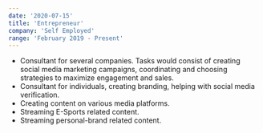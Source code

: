 ```yaml
---
date: '2020-07-15'
title: 'Entrepreneur'
company: 'Self Employed'
range: 'February 2019 - Present'
---
```


- Consultant for several companies. Tasks would consist of creating social media marketing campaigns, coordinating and choosing strategies to maximize engagement and sales.
- Consultant for individuals, creating branding, helping with social media verification.
- Creating content on various media platforms.
- Streaming E-Sports related content.
- Streaming personal-brand related content.
